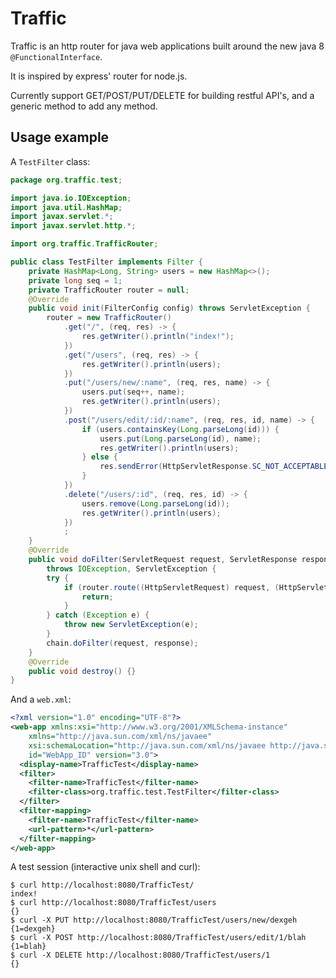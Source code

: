 Traffic
=======

Traffic is an http router for java web applications built around the new java 8 ```@FunctionalInterface```.

It is inspired by express' router for node.js.

Currently support GET/POST/PUT/DELETE for building restful API's, and a generic method to add any method.

Usage example
-------------

A ```TestFilter``` class:

```Java
package org.traffic.test;

import java.io.IOException;
import java.util.HashMap;
import javax.servlet.*;
import javax.servlet.http.*;

import org.traffic.TrafficRouter;

public class TestFilter implements Filter {
	private HashMap<Long, String> users = new HashMap<>();
	private long seq = 1;
	private TrafficRouter router = null;
	@Override
	public void init(FilterConfig config) throws ServletException {
		router = new TrafficRouter()
			.get("/", (req, res) -> {
				res.getWriter().println("index!");
			})
			.get("/users", (req, res) -> {
				res.getWriter().println(users);
			})
			.put("/users/new/:name", (req, res, name) -> {
				users.put(seq++, name);
				res.getWriter().println(users);
			})
			.post("/users/edit/:id/:name", (req, res, id, name) -> {
				if (users.containsKey(Long.parseLong(id))) {
					users.put(Long.parseLong(id), name);
					res.getWriter().println(users);
				} else {
					res.sendError(HttpServletResponse.SC_NOT_ACCEPTABLE);
				}
			})
			.delete("/users/:id", (req, res, id) -> {
				users.remove(Long.parseLong(id));
				res.getWriter().println(users);
			})
			;
	}
	@Override
	public void doFilter(ServletRequest request, ServletResponse response, FilterChain chain)
		throws IOException, ServletException {
		try {
			if (router.route((HttpServletRequest) request, (HttpServletResponse) response)) {
				return;
			}
		} catch (Exception e) {
			throw new ServletException(e);
		}
		chain.doFilter(request, response);
	}
	@Override
	public void destroy() {}
}
```

And a ```web.xml```:

```xml
<?xml version="1.0" encoding="UTF-8"?>
<web-app xmlns:xsi="http://www.w3.org/2001/XMLSchema-instance"
	xmlns="http://java.sun.com/xml/ns/javaee"
	xsi:schemaLocation="http://java.sun.com/xml/ns/javaee http://java.sun.com/xml/ns/javaee/web-app_3_0.xsd"
	id="WebApp_ID" version="3.0">
  <display-name>TrafficTest</display-name>
  <filter>
  	<filter-name>TrafficTest</filter-name>
  	<filter-class>org.traffic.test.TestFilter</filter-class>
  </filter>
  <filter-mapping>
  	<filter-name>TrafficTest</filter-name>
  	<url-pattern>*</url-pattern>
  </filter-mapping>
</web-app>
```

A test session (interactive unix shell and curl):

```
$ curl http://localhost:8080/TrafficTest/
index!
$ curl http://localhost:8080/TrafficTest/users
{}
$ curl -X PUT http://localhost:8080/TrafficTest/users/new/dexgeh
{1=dexgeh}
$ curl -X POST http://localhost:8080/TrafficTest/users/edit/1/blah
{1=blah}
$ curl -X DELETE http://localhost:8080/TrafficTest/users/1
{}
```
